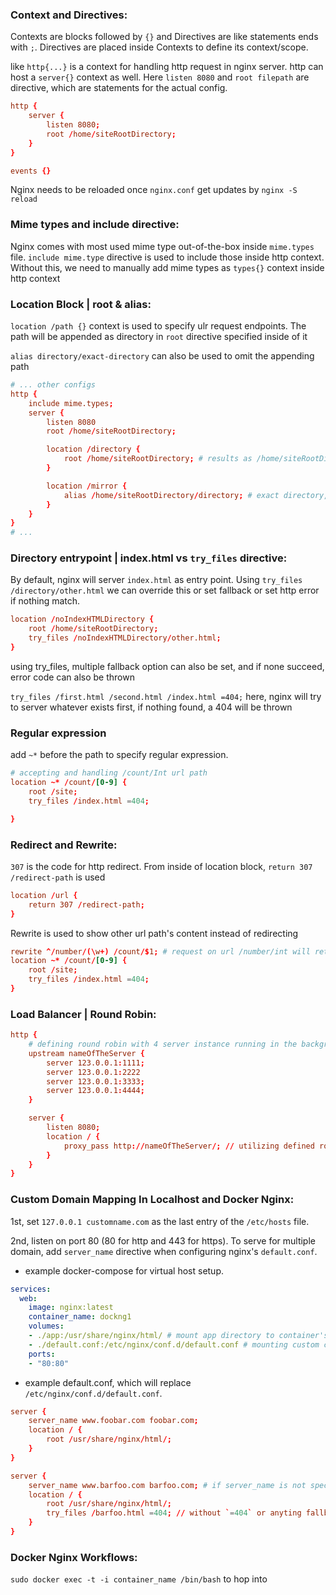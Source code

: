 ### Context and Directives:
Contexts are blocks followed by `{}` and Directives are like statements ends with `;`. Directives are placed inside Contexts to define its context/scope.

like `http{...}` is a context for handling http request in nginx server. http can host a `server{}` context as well. Here `listen 8080` and `root filepath` are directive, which are statements for the actual config.

```conf
http {
    server {
        listen 8080;
        root /home/siteRootDirectory;
    }
}

events {}
```

Nginx needs to be reloaded once `nginx.conf` get updates by `nginx -S reload`

### Mime types and include directive:
Nginx comes with most used mime type out-of-the-box inside `mime.types` file. `include mime.type` directive is used to include those inside http context. Without this, we need to manually add mime types as `types{}` context inside http context

### Location Block | root & alias:
`location /path {}` context is used to specify ulr request endpoints. The path will be appended as directory in `root` directive specified inside of it

`alias directory/exact-directory` can also be used to omit the appending path
```conf
# ... other configs
http {
    include mime.types;
    server {
        listen 8080
        root /home/siteRootDirectory;

        location /directory {
            root /home/siteRootDirectory; # results as /home/siteRootDirectory/directory
        }

        location /mirror {
            alias /home/siteRootDirectory/directory; # exact directory, /mirror directory will not be appended
        }
    }
}
# ...
```

### Directory entrypoint | index.html vs `try_files` directive:
By default, nginx will server `index.html` as entry point. Using `try_files /directory/other.html` we can override this or set fallback or set http error if nothing match.
```conf
location /noIndexHTMLDirectory {
    root /home/siteRootDirectory;
    try_files /noIndexHTMLDirectory/other.html;
}
```

using try_files, multiple fallback option can also be set, and if none succeed, error code can also be thrown

`try_files /first.html /second.html /index.html =404;` here, nginx will try to server whatever exists first, if nothing found, a 404 will be thrown

### Regular expression 
add `~*` before the path to specify regular expression.
```conf
# accepting and handling /count/Int url path
location ~* /count/[0-9] {
    root /site;
    try_files /index.html =404;

}
```

### Redirect and Rewrite:
`307` is the code for http redirect. From inside of location block, `return 307 /redirect-path` is used
```conf
location /url {
    return 307 /redirect-path;
}
```
Rewrite is used to show other url path's content instead of redirecting
```conf
rewrite ^/number/(\w+) /count/$1; # request on url /number/int will return response from /count/int without redirecting
location ~* /count/[0-9] {
    root /site;
    try_files /index.html =404;
}
```

### Load Balancer | Round Robin:
```conf
http {
    # defining round robin with 4 server instance running in the background
    upstream nameOfTheServer {
        server 123.0.0.1:1111;
        server 123.0.0.1:2222
        server 123.0.0.1:3333;
        server 123.0.0.1:4444;
    }

    server {
        listen 8080;
        location / {
            proxy_pass http://nameOfTheServer/; // utilizing defined round robin
        }
    }
}
```



### Custom Domain Mapping In Localhost and Docker Nginx:
1st, set `127.0.0.1 customname.com` as the last entry of the `/etc/hosts` file. 

2nd, listen on port 80 (80 for http and 443 for https). To serve for multiple domain, add `server_name` directive when configuring nginx's `default.conf`.

* example docker-compose for virtual host setup.

```yaml
services:
  web:
    image: nginx:latest
    container_name: dockng1
    volumes:
    - ./app:/usr/share/nginx/html/ # mount app directory to container's html directory
    - ./default.conf:/etc/nginx/conf.d/default.conf # mounting custom config to override nginx's default config
    ports:
    - "80:80"
```

* example default.conf, which will replace `/etc/nginx/conf.d/default.conf`.

```conf
server {
    server_name www.foobar.com foobar.com;
    location / {
        root /usr/share/nginx/html/;
    }
}

server {
    server_name www.barfoo.com barfoo.com; # if server_name is not specified, only first server will be serverd, both are listning on port 80 and no way to differentiate the request incomming
    location / {
        root /usr/share/nginx/html/;
        try_files /barfoo.html =404; // without `=404` or anyting fallback in try_files directive, nginx will throw error. try_files required to include at leat 2 options  
    }
}
```

### Docker Nginx Workflows:
`sudo docker exec -t -i container_name /bin/bash` to hop into